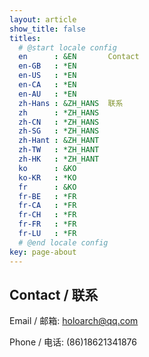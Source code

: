 ```yaml
---
layout: article
show_title: false
titles:
  # @start locale config
  en      : &EN       Contact
  en-GB   : *EN
  en-US   : *EN
  en-CA   : *EN
  en-AU   : *EN
  zh-Hans : &ZH_HANS  联系
  zh      : *ZH_HANS
  zh-CN   : *ZH_HANS
  zh-SG   : *ZH_HANS
  zh-Hant : &ZH_HANT
  zh-TW   : *ZH_HANT
  zh-HK   : *ZH_HANT
  ko      : &KO      
  ko-KR   : *KO
  fr      : &KO
  fr-BE   : *FR
  fr-CA   : *FR
  fr-CH   : *FR
  fr-FR   : *FR
  fr-LU   : *FR
  # @end locale config
key: page-about
---
```


## Contact / 联系
Email / 邮箱:   [holoarch@qq.com](mailto:holoarch@qq.com)

Phone / 电话:   (86)18621341876
